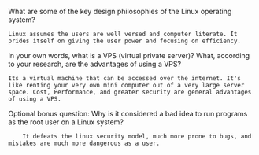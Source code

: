 What are some of the key design philosophies of the Linux operating system?

 	Linux assumes the users are well versed and computer literate. It prides itself on giving the user power and focusing on efficiency.


In your own words, what is a VPS (virtual private server)? What, according to your research, are the advantages of using a VPS?

	Its a virtual machine that can be accessed over the internet. It's like renting your very own mini computer out of a very large server space. Cost, Performance, and greater security are general advantages of using a VPS.


Optional bonus question: Why is it considered a bad idea to run programs as the root user on a Linux system?

		It defeats the linux security model, much more prone to bugs, and mistakes are much more dangerous as a user.


